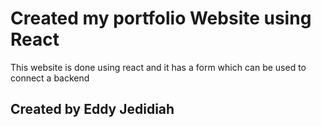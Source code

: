 # Created my portfolio Website using React 
This website is done using react and it has a form which can be used to connect a backend

## Created by Eddy Jedidiah

